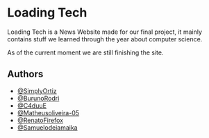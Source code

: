 
# Loading Tech

Loading Tech is a News Website made for our final project, it mainly contains stuff we learned through the year about computer science.

As of the current moment we are still finishing the site.


## Authors

- [@SimplyOrtiz](https://www.github.com/SimplyOrtiz)
- [@BurunoRodri](https://github.com/BurunoRodri)
- [@C4duuE](https://www.github.com/C4duuE)
- [@Matheusoliveira-05](https://www.github.com/Matheusoliveira-05)
- [@RenatoFirefox](https://www.github.com/RenatoFirefox)
- [@Samuelodeiamaika](https://www.github.com/Samuelodeiamaika)
